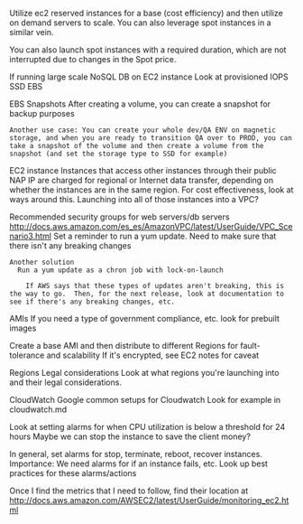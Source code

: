 Utilize ec2 reserved instances for a base (cost efficiency) and then utilize on demand servers to scale.
  You can also leverage spot instances in a similar vein.

  You can also launch spot instances with a required duration, which are not interrupted due to changes in the Spot price.

If running large scale NoSQL DB on EC2 instance
  Look at provisioned IOPS SSD EBS

EBS
  Snapshots
    After creating a volume, you can create a snapshot for backup purposes
    
    Another use case: You can create your whole dev/QA ENV on magnetic storage, and when you are ready to transition QA over to PROD, you can take a snapshot of the volume and then create a volume from the snapshot (and set the storage type to SSD for example)
 
EC2 instance
    Instances that access other instances through their public NAP IP are charged for regional or Internet data transfer, depending on whether the instances are in the same region.
    For cost effectiveness, look at ways around this.
      Launching into all of those instances into a VPC?
      
  Recommended security groups for web servers/db servers
    http://docs.aws.amazon.com/es_es/AmazonVPC/latest/UserGuide/VPC_Scenario3.html
  Set a reminder to run a yum update.
    Need to make sure that there isn't any breaking changes

    Another solution
      Run a yum update as a chron job with lock-on-launch

        If AWS says that these types of updates aren't breaking, this is the way to go.  Then, for the next release, look at documentation to see if there's any breaking changes, etc.


AMIs
  If you need a type of government compliance, etc. look for prebuilt images

  Create a base AMI and then distribute to different Regions for fault-tolerance and scalability
    If it's encrypted, see EC2 notes for caveat



Regions
  Legal considerations
    Look at what regions you're launching into and their legal considerations.
        

CloudWatch
  Google common setups for Cloudwatch
    Look for example in cloudwatch.md

  Look at setting alarms for when CPU utilization is below a threshold for 24 hours
    Maybe we can stop the instance to save the client money?

  In general, set alarms for
    stop, terminate, reboot, recover instances.
      Importance: We need alarms for if an instance fails, etc.
      Look up best practices for these alarms/actions

  Once I find the metrics that I need to follow, find their location at
    http://docs.aws.amazon.com/AWSEC2/latest/UserGuide/monitoring_ec2.html